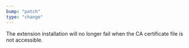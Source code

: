 ```yaml
---
bump: "patch"
type: "change"
---
```


The extension installation will no longer fail when the CA certificate file is not accessible.
